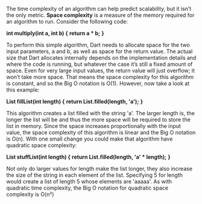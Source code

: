 The time complexity of an algorithm can help predict scalability, but it isn’t the only 
metric. **Space complexity** is a measure of the memory required for an algorithm to 
run.
Consider the following code:


**int multiply(int a, int b) {**
 **return a * b;**
**}**


To perform this simple algorithm, Dart needs to allocate space for the two input 
parameters, a and b, as well as space for the return value. The actual size that Dart 
allocates internally depends on the implementation details and where the code is 
running, but whatever the case it’s still a fixed amount of space. Even for very large 
input values, the return value will just overflow; it won’t take more space. That 
means the space complexity for this algorithm is constant, and so the Big O 
notation is O(1).
However, now take a look at this example:

**List<String> fillList(int length) {**
 **return List.filled(length, 'a');**
**}**


This algorithm creates a list filled with the string 'a'. The larger length is, the 
longer the list will be and thus the more space will be required to store the list in 
memory. Since the space increases proportionally with the input value, the space 
complexity of this algorithm is linear and the Big O notation is O(n).
With one small change you could make that algorithm have quadratic space 
complexity:


**List<String> stuffList(int length) {**
 **return List.filled(length, 'a' * length);**
**}**


Not only do larger values for length make the list longer, they also increase the size 
of the string in each element of the list. Specifying 5 for length would create a list of 
length 5 whose elements are 'aaaaa'. As with quadratic time complexity, the Big O 
notation for quadratic space complexity is O(n²)